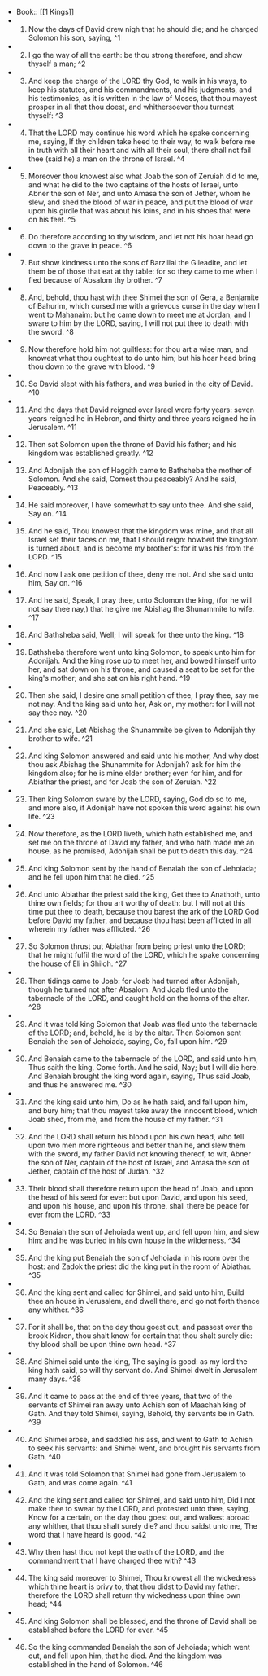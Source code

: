 - Book:: [[1 Kings]]
- 1. Now the days of David drew nigh that he should die; and he charged Solomon his son, saying, ^1
- 2. I go the way of all the earth: be thou strong therefore, and show thyself a man; ^2
- 3. And keep the charge of the LORD thy God, to walk in his ways, to keep his statutes, and his commandments, and his judgments, and his testimonies, as it is written in the law of Moses, that thou mayest prosper in all that thou doest, and whithersoever thou turnest thyself: ^3
- 4. That the LORD may continue his word which he spake concerning me, saying, If thy children take heed to their way, to walk before me in truth with all their heart and with all their soul, there shall not fail thee (said he) a man on the throne of Israel. ^4
- 5. Moreover thou knowest also what Joab the son of Zeruiah did to me, and what he did to the two captains of the hosts of Israel, unto Abner the son of Ner, and unto Amasa the son of Jether, whom he slew, and shed the blood of war in peace, and put the blood of war upon his girdle that was about his loins, and in his shoes that were on his feet. ^5
- 6. Do therefore according to thy wisdom, and let not his hoar head go down to the grave in peace. ^6
- 7. But show kindness unto the sons of Barzillai the Gileadite, and let them be of those that eat at thy table: for so they came to me when I fled because of Absalom thy brother. ^7
- 8. And, behold, thou hast with thee Shimei the son of Gera, a Benjamite of Bahurim, which cursed me with a grievous curse in the day when I went to Mahanaim: but he came down to meet me at Jordan, and I sware to him by the LORD, saying, I will not put thee to death with the sword. ^8
- 9. Now therefore hold him not guiltless: for thou art a wise man, and knowest what thou oughtest to do unto him; but his hoar head bring thou down to the grave with blood. ^9
- 10. So David slept with his fathers, and was buried in the city of David. ^10
- 11. And the days that David reigned over Israel were forty years: seven years reigned he in Hebron, and thirty and three years reigned he in Jerusalem. ^11
- 12. Then sat Solomon upon the throne of David his father; and his kingdom was established greatly. ^12
- 13. And Adonijah the son of Haggith came to Bathsheba the mother of Solomon. And she said, Comest thou peaceably? And he said, Peaceably. ^13
- 14. He said moreover, I have somewhat to say unto thee. And she said, Say on. ^14
- 15. And he said, Thou knowest that the kingdom was mine, and that all Israel set their faces on me, that I should reign: howbeit the kingdom is turned about, and is become my brother's: for it was his from the LORD. ^15
- 16. And now I ask one petition of thee, deny me not. And she said unto him, Say on. ^16
- 17. And he said, Speak, I pray thee, unto Solomon the king, (for he will not say thee nay,) that he give me Abishag the Shunammite to wife. ^17
- 18. And Bathsheba said, Well; I will speak for thee unto the king. ^18
- 19. Bathsheba therefore went unto king Solomon, to speak unto him for Adonijah. And the king rose up to meet her, and bowed himself unto her, and sat down on his throne, and caused a seat to be set for the king's mother; and she sat on his right hand. ^19
- 20. Then she said, I desire one small petition of thee; I pray thee, say me not nay. And the king said unto her, Ask on, my mother: for I will not say thee nay. ^20
- 21. And she said, Let Abishag the Shunammite be given to Adonijah thy brother to wife. ^21
- 22. And king Solomon answered and said unto his mother, And why dost thou ask Abishag the Shunammite for Adonijah? ask for him the kingdom also; for he is mine elder brother; even for him, and for Abiathar the priest, and for Joab the son of Zeruiah. ^22
- 23. Then king Solomon sware by the LORD, saying, God do so to me, and more also, if Adonijah have not spoken this word against his own life. ^23
- 24. Now therefore, as the LORD liveth, which hath established me, and set me on the throne of David my father, and who hath made me an house, as he promised, Adonijah shall be put to death this day. ^24
- 25. And king Solomon sent by the hand of Benaiah the son of Jehoiada; and he fell upon him that he died. ^25
- 26. And unto Abiathar the priest said the king, Get thee to Anathoth, unto thine own fields; for thou art worthy of death: but I will not at this time put thee to death, because thou barest the ark of the LORD God before David my father, and because thou hast been afflicted in all wherein my father was afflicted. ^26
- 27. So Solomon thrust out Abiathar from being priest unto the LORD; that he might fulfil the word of the LORD, which he spake concerning the house of Eli in Shiloh. ^27
- 28. Then tidings came to Joab: for Joab had turned after Adonijah, though he turned not after Absalom. And Joab fled unto the tabernacle of the LORD, and caught hold on the horns of the altar. ^28
- 29. And it was told king Solomon that Joab was fled unto the tabernacle of the LORD; and, behold, he is by the altar. Then Solomon sent Benaiah the son of Jehoiada, saying, Go, fall upon him. ^29
- 30. And Benaiah came to the tabernacle of the LORD, and said unto him, Thus saith the king, Come forth. And he said, Nay; but I will die here. And Benaiah brought the king word again, saying, Thus said Joab, and thus he answered me. ^30
- 31. And the king said unto him, Do as he hath said, and fall upon him, and bury him; that thou mayest take away the innocent blood, which Joab shed, from me, and from the house of my father. ^31
- 32. And the LORD shall return his blood upon his own head, who fell upon two men more righteous and better than he, and slew them with the sword, my father David not knowing thereof, to wit, Abner the son of Ner, captain of the host of Israel, and Amasa the son of Jether, captain of the host of Judah. ^32
- 33. Their blood shall therefore return upon the head of Joab, and upon the head of his seed for ever: but upon David, and upon his seed, and upon his house, and upon his throne, shall there be peace for ever from the LORD. ^33
- 34. So Benaiah the son of Jehoiada went up, and fell upon him, and slew him: and he was buried in his own house in the wilderness. ^34
- 35. And the king put Benaiah the son of Jehoiada in his room over the host: and Zadok the priest did the king put in the room of Abiathar. ^35
- 36. And the king sent and called for Shimei, and said unto him, Build thee an house in Jerusalem, and dwell there, and go not forth thence any whither. ^36
- 37. For it shall be, that on the day thou goest out, and passest over the brook Kidron, thou shalt know for certain that thou shalt surely die: thy blood shall be upon thine own head. ^37
- 38. And Shimei said unto the king, The saying is good: as my lord the king hath said, so will thy servant do. And Shimei dwelt in Jerusalem many days. ^38
- 39. And it came to pass at the end of three years, that two of the servants of Shimei ran away unto Achish son of Maachah king of Gath. And they told Shimei, saying, Behold, thy servants be in Gath. ^39
- 40. And Shimei arose, and saddled his ass, and went to Gath to Achish to seek his servants: and Shimei went, and brought his servants from Gath. ^40
- 41. And it was told Solomon that Shimei had gone from Jerusalem to Gath, and was come again. ^41
- 42. And the king sent and called for Shimei, and said unto him, Did I not make thee to swear by the LORD, and protested unto thee, saying, Know for a certain, on the day thou goest out, and walkest abroad any whither, that thou shalt surely die? and thou saidst unto me, The word that I have heard is good. ^42
- 43. Why then hast thou not kept the oath of the LORD, and the commandment that I have charged thee with? ^43
- 44. The king said moreover to Shimei, Thou knowest all the wickedness which thine heart is privy to, that thou didst to David my father: therefore the LORD shall return thy wickedness upon thine own head; ^44
- 45. And king Solomon shall be blessed, and the throne of David shall be established before the LORD for ever. ^45
- 46. So the king commanded Benaiah the son of Jehoiada; which went out, and fell upon him, that he died. And the kingdom was established in the hand of Solomon. ^46
